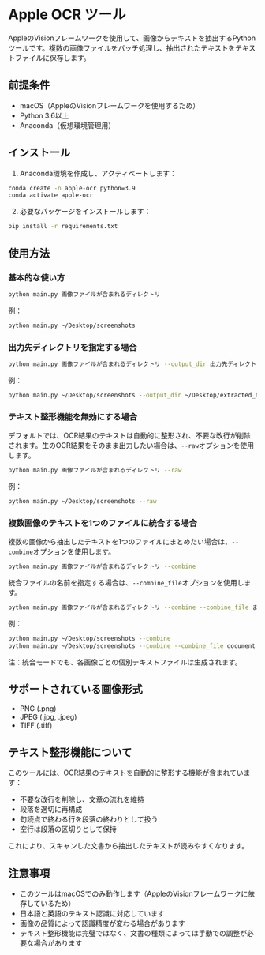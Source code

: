 # Apple OCR ツール

AppleのVisionフレームワークを使用して、画像からテキストを抽出するPythonツールです。複数の画像ファイルをバッチ処理し、抽出されたテキストをテキストファイルに保存します。

## 前提条件

- macOS（AppleのVisionフレームワークを使用するため）
- Python 3.6以上
- Anaconda（仮想環境管理用）

## インストール

1. Anaconda環境を作成し、アクティベートします：

```bash
conda create -n apple-ocr python=3.9
conda activate apple-ocr
```

2. 必要なパッケージをインストールします：

```bash
pip install -r requirements.txt
```

## 使用方法

### 基本的な使い方

```bash
python main.py 画像ファイルが含まれるディレクトリ
```

例：

```bash
python main.py ~/Desktop/screenshots
```

### 出力先ディレクトリを指定する場合

```bash
python main.py 画像ファイルが含まれるディレクトリ --output_dir 出力先ディレクトリ
```

例：

```bash
python main.py ~/Desktop/screenshots --output_dir ~/Desktop/extracted_text
```

### テキスト整形機能を無効にする場合

デフォルトでは、OCR結果のテキストは自動的に整形され、不要な改行が削除されます。生のOCR結果をそのまま出力したい場合は、`--raw`オプションを使用します。

```bash
python main.py 画像ファイルが含まれるディレクトリ --raw
```

例：

```bash
python main.py ~/Desktop/screenshots --raw
```

### 複数画像のテキストを1つのファイルに統合する場合

複数の画像から抽出したテキストを1つのファイルにまとめたい場合は、`--combine`オプションを使用します。

```bash
python main.py 画像ファイルが含まれるディレクトリ --combine
```

統合ファイルの名前を指定する場合は、`--combine_file`オプションを使用します。

```bash
python main.py 画像ファイルが含まれるディレクトリ --combine --combine_file まとめ.txt
```

例：

```bash
python main.py ~/Desktop/screenshots --combine
python main.py ~/Desktop/screenshots --combine --combine_file document.txt
```

注：統合モードでも、各画像ごとの個別テキストファイルは生成されます。

## サポートされている画像形式

- PNG (.png)
- JPEG (.jpg, .jpeg)
- TIFF (.tiff)

## テキスト整形機能について

このツールには、OCR結果のテキストを自動的に整形する機能が含まれています：

- 不要な改行を削除し、文章の流れを維持
- 段落を適切に再構成
- 句読点で終わる行を段落の終わりとして扱う
- 空行は段落の区切りとして保持

これにより、スキャンした文書から抽出したテキストが読みやすくなります。

## 注意事項

- このツールはmacOSでのみ動作します（AppleのVisionフレームワークに依存しているため）
- 日本語と英語のテキスト認識に対応しています
- 画像の品質によって認識精度が変わる場合があります
- テキスト整形機能は完璧ではなく、文書の種類によっては手動での調整が必要な場合があります
